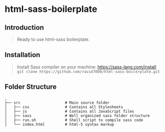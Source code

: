 # html-sass-boilerplate

## Introduction

> Ready to use html-sass boilerplate.


## Installation

> Install Sass compiler on your machine: https://sass-lang.com/install  
`git clone https://github.com/ravid7000/html-sass-boilerplate.git`

## Folder Structure

    .
    ├── src                    # Main source folder
    │   ├── css                # Contains all Stylesheets
    │   ├── js                 # Contains all JavaScript files
    │   ├── sass               # Well organized sass folder structure
    │   ├── run.sh             # Shell script to compile sass code
    │   └── index.html         # html-5 syntax markup
